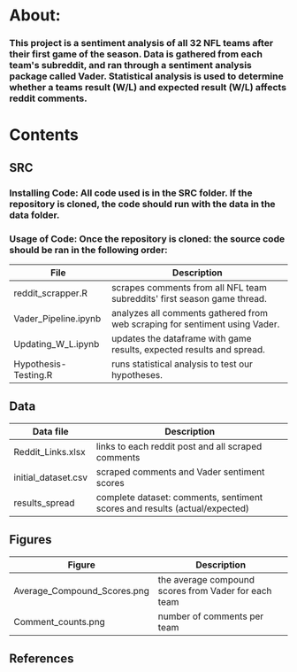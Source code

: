 # About:
### This project is a sentiment analysis of all 32 NFL teams after their first game of the season. Data is gathered from each team's subreddit, and ran through a sentiment analysis package called Vader. Statistical analysis is used to determine whether a teams result (W/L) and expected result (W/L) affects reddit comments. 
# Contents
## SRC 
### Installing Code: All code used is in the SRC folder. If the repository is cloned, the code should run with the data in the data folder.
### Usage of Code: Once the repository is cloned: the source code should be ran in the following order:  
| File | Description |
| --- | --- |
| reddit_scrapper.R | scrapes comments from all NFL team subreddits' first season game thread.
| Vader_Pipeline.ipynb | analyzes all comments gathered from web scraping for sentiment using Vader.
| Updating_W_L.ipynb | updates the dataframe with game results, expected results and spread.
| Hypothesis-Testing.R | runs statistical analysis to test our hypotheses. 
## Data
| Data file | Description |
| --- | --- |
| Reddit_Links.xlsx | links to each reddit post and all scraped comments |
| initial_dataset.csv | scraped comments and Vader sentiment scores |
| results_spread | complete dataset: comments, sentiment scores and results (actual/expected) |
## Figures
| Figure | Description |
| --- | --- |
| Average_Compound_Scores.png | the average compound scores from Vader for each team |
| Comment_counts.png | number of comments per team |
## References
### 
